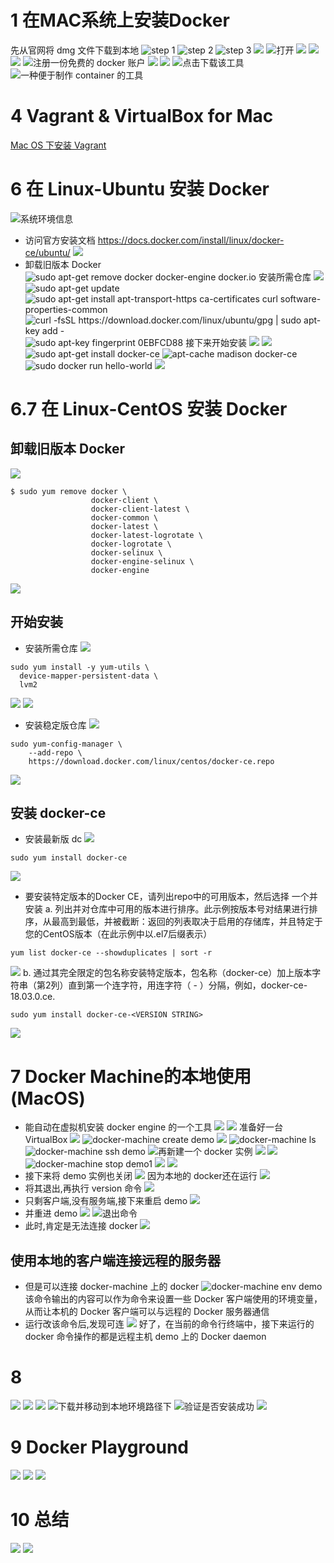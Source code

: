 # 1 在MAC系统上安装Docker
先从官网将 dmg 文件下载到本地
![ step 1](https://upload-images.jianshu.io/upload_images/4685968-f37742ca35cab86d.png?imageMogr2/auto-orient/strip%7CimageView2/2/w/1240)
![ step 2](https://upload-images.jianshu.io/upload_images/4685968-abe6ff148a2837de.png?imageMogr2/auto-orient/strip%7CimageView2/2/w/1240)
![ step 3](https://upload-images.jianshu.io/upload_images/4685968-1335c1136f2d2663.png?imageMogr2/auto-orient/strip%7CimageView2/2/w/1240)
![](https://upload-images.jianshu.io/upload_images/4685968-9929ac723c4657e2.png?imageMogr2/auto-orient/strip%7CimageView2/2/w/1240)
![打开](https://upload-images.jianshu.io/upload_images/4685968-8b4382019cb0152f.png?imageMogr2/auto-orient/strip%7CimageView2/2/w/1240)
![](https://upload-images.jianshu.io/upload_images/4685968-9c55e9b9b46118b1.png?imageMogr2/auto-orient/strip%7CimageView2/2/w/1240)
![](https://upload-images.jianshu.io/upload_images/4685968-5fa7d8bdd0d0a7ed.png?imageMogr2/auto-orient/strip%7CimageView2/2/w/1240)
![](https://upload-images.jianshu.io/upload_images/4685968-e9cca938f1349518.png?imageMogr2/auto-orient/strip%7CimageView2/2/w/1240)
![注册一份免费的 docker 账户](https://upload-images.jianshu.io/upload_images/4685968-e8a985359ae969ab.png?imageMogr2/auto-orient/strip%7CimageView2/2/w/1240)
![](https://upload-images.jianshu.io/upload_images/4685968-7b44d779ee32443a.png?imageMogr2/auto-orient/strip%7CimageView2/2/w/1240)
![](https://upload-images.jianshu.io/upload_images/4685968-e3895531e1896e4c.png?imageMogr2/auto-orient/strip%7CimageView2/2/w/1240)
![点击下载该工具](https://upload-images.jianshu.io/upload_images/4685968-b939ea1209472e91.png?imageMogr2/auto-orient/strip%7CimageView2/2/w/1240)
![一种便于制作 container 的工具](https://upload-images.jianshu.io/upload_images/4685968-e5a3ac4f67d82023.png?imageMogr2/auto-orient/strip%7CimageView2/2/w/1240)

# 4 Vagrant & VirtualBox for Mac
[Mac OS 下安装 Vagrant](https://www.jianshu.com/p/3249d3bbe44e)

# 6 在 Linux-Ubuntu 安装 Docker
![系统环境信息](https://upload-images.jianshu.io/upload_images/4685968-a3e9b8cf8066d6db.png?imageMogr2/auto-orient/strip%7CimageView2/2/w/1240)
- 访问官方安装文档
https://docs.docker.com/install/linux/docker-ce/ubuntu/
![](https://upload-images.jianshu.io/upload_images/4685968-6fdaebae83fa3e01.png?imageMogr2/auto-orient/strip%7CimageView2/2/w/1240)
- 卸载旧版本 Docker
![sudo apt-get remove docker docker-engine docker.io](https://upload-images.jianshu.io/upload_images/4685968-c97b45f436130b91.png?imageMogr2/auto-orient/strip%7CimageView2/2/w/1240)
安装所需仓库
![](https://upload-images.jianshu.io/upload_images/4685968-fe98517add96ef14.png?imageMogr2/auto-orient/strip%7CimageView2/2/w/1240)
![sudo apt-get update](https://upload-images.jianshu.io/upload_images/4685968-a0c0e8097001b3ea.png?imageMogr2/auto-orient/strip%7CimageView2/2/w/1240)
![sudo apt-get install apt-transport-https ca-certificates curl software-properties-common](https://upload-images.jianshu.io/upload_images/4685968-ffd6facb59c50b93.png?imageMogr2/auto-orient/strip%7CimageView2/2/w/1240)
![curl -fsSL https://download.docker.com/linux/ubuntu/gpg | sudo apt-key add -](https://upload-images.jianshu.io/upload_images/4685968-10232f6ed7200112.png?imageMogr2/auto-orient/strip%7CimageView2/2/w/1240)
![sudo apt-key fingerprint 0EBFCD88](https://upload-images.jianshu.io/upload_images/4685968-1b7d472b116f5026.png?imageMogr2/auto-orient/strip%7CimageView2/2/w/1240)
接下来开始安装
![](https://upload-images.jianshu.io/upload_images/4685968-8e2d644f77c7e673.png?imageMogr2/auto-orient/strip%7CimageView2/2/w/1240)
![](https://upload-images.jianshu.io/upload_images/4685968-a1282329653ee893.png?imageMogr2/auto-orient/strip%7CimageView2/2/w/1240)
![sudo apt-get install docker-ce](https://upload-images.jianshu.io/upload_images/4685968-2a48a46651107639.png?imageMogr2/auto-orient/strip%7CimageView2/2/w/1240)
![apt-cache madison docker-ce](https://upload-images.jianshu.io/upload_images/4685968-b3fa06677450a974.png?imageMogr2/auto-orient/strip%7CimageView2/2/w/1240)
![sudo docker run hello-world](https://upload-images.jianshu.io/upload_images/4685968-0a64ab689d0607c4.png?imageMogr2/auto-orient/strip%7CimageView2/2/w/1240)
![](https://upload-images.jianshu.io/upload_images/4685968-de621f49ff5519c2.png?imageMogr2/auto-orient/strip%7CimageView2/2/w/1240)
# 6.7  在 Linux-CentOS 安装 Docker
## 卸载旧版本 Docker
![](https://upload-images.jianshu.io/upload_images/4685968-9a4f006aa42c2995.png?imageMogr2/auto-orient/strip%7CimageView2/2/w/1240)
```
$ sudo yum remove docker \
                  docker-client \
                  docker-client-latest \
                  docker-common \
                  docker-latest \
                  docker-latest-logrotate \
                  docker-logrotate \
                  docker-selinux \
                  docker-engine-selinux \
                  docker-engine
```
![](https://upload-images.jianshu.io/upload_images/4685968-6e290ca2d5a5f47a.png?imageMogr2/auto-orient/strip%7CimageView2/2/w/1240)
## 开始安装
- 安装所需仓库
![](https://upload-images.jianshu.io/upload_images/4685968-b306055261013cba.png?imageMogr2/auto-orient/strip%7CimageView2/2/w/1240)
```
sudo yum install -y yum-utils \
  device-mapper-persistent-data \
  lvm2
```
![](https://upload-images.jianshu.io/upload_images/4685968-6f24ed6eb95cbead.png?imageMogr2/auto-orient/strip%7CimageView2/2/w/1240)
![](https://upload-images.jianshu.io/upload_images/4685968-49c877b51a8525cc.png?imageMogr2/auto-orient/strip%7CimageView2/2/w/1240)
- 安装稳定版仓库
![](https://upload-images.jianshu.io/upload_images/4685968-c89f32f53c6be099.png?imageMogr2/auto-orient/strip%7CimageView2/2/w/1240)
```
sudo yum-config-manager \
    --add-repo \
    https://download.docker.com/linux/centos/docker-ce.repo
```
![](https://upload-images.jianshu.io/upload_images/4685968-ed4808558038b352.png?imageMogr2/auto-orient/strip%7CimageView2/2/w/1240)
## 安装 docker-ce
- 安装最新版 dc
![](https://upload-images.jianshu.io/upload_images/4685968-d77a992b0989d9f7.png?imageMogr2/auto-orient/strip%7CimageView2/2/w/1240)
```
sudo yum install docker-ce
```
![](https://upload-images.jianshu.io/upload_images/4685968-986799c53cc8b351.png?imageMogr2/auto-orient/strip%7CimageView2/2/w/1240)
- 要安装特定版本的Docker CE，请列出repo中的可用版本，然后选择 一个并安装
a. 列出并对仓库中可用的版本进行排序。此示例按版本号对结果进行排序，从最高到最低，并被截断：返回的列表取决于启用的存储库，并且特定于您的CentOS版本（在此示例中以.el7后缀表示）
```
yum list docker-ce --showduplicates | sort -r
```
![](https://upload-images.jianshu.io/upload_images/4685968-5ba6eecb69da5ed8.png?imageMogr2/auto-orient/strip%7CimageView2/2/w/1240)
b. 通过其完全限定的包名称安装特定版本，包名称（docker-ce）加上版本字符串（第2列）直到第一个连字符，用连字符（ - ）分隔，例如，docker-ce-18.03.0.ce.
```
sudo yum install docker-ce-<VERSION STRING>
```
![](https://upload-images.jianshu.io/upload_images/4685968-004e787211c7015a.png?imageMogr2/auto-orient/strip%7CimageView2/2/w/1240)



# 7 Docker Machine的本地使用(MacOS)
- 能自动在虚拟机安装 docker engine 的一个工具
![](https://upload-images.jianshu.io/upload_images/4685968-54ce5441138159db.png?imageMogr2/auto-orient/strip%7CimageView2/2/w/1240)
![](https://upload-images.jianshu.io/upload_images/4685968-adc6d555a5b2c973.png?imageMogr2/auto-orient/strip%7CimageView2/2/w/1240)
准备好一台 VirtualBox
![](https://upload-images.jianshu.io/upload_images/4685968-3dcc0ee9b519aa3f.png?imageMogr2/auto-orient/strip%7CimageView2/2/w/1240)
![docker-machine create demo](https://upload-images.jianshu.io/upload_images/4685968-9cbad43ee2408d4b.png?imageMogr2/auto-orient/strip%7CimageView2/2/w/1240)
![](https://upload-images.jianshu.io/upload_images/4685968-308a17bd073ed589.png?imageMogr2/auto-orient/strip%7CimageView2/2/w/1240)
![docker-machine ls](https://upload-images.jianshu.io/upload_images/4685968-4a56c66cbda92729.png?imageMogr2/auto-orient/strip%7CimageView2/2/w/1240)
![docker-machine ssh demo](https://upload-images.jianshu.io/upload_images/4685968-e0bf03b238915617.png?imageMogr2/auto-orient/strip%7CimageView2/2/w/1240)
![再新建一个 docker 实例](https://upload-images.jianshu.io/upload_images/4685968-a9d0af0033b13530.png?imageMogr2/auto-orient/strip%7CimageView2/2/w/1240)
![](https://upload-images.jianshu.io/upload_images/4685968-89d817b0fc3626bd.png?imageMogr2/auto-orient/strip%7CimageView2/2/w/1240)
![](https://upload-images.jianshu.io/upload_images/4685968-a1ad10508c5088a5.png?imageMogr2/auto-orient/strip%7CimageView2/2/w/1240)
![docker-machine stop demo1](https://upload-images.jianshu.io/upload_images/4685968-1183684630f3af65.png?imageMogr2/auto-orient/strip%7CimageView2/2/w/1240)
![](https://upload-images.jianshu.io/upload_images/4685968-305e584d7769a6ae.png?imageMogr2/auto-orient/strip%7CimageView2/2/w/1240)
![](https://upload-images.jianshu.io/upload_images/4685968-487167e30e5dffbb.png?imageMogr2/auto-orient/strip%7CimageView2/2/w/1240)
- 接下来将 demo 实例也关闭
![](https://upload-images.jianshu.io/upload_images/4685968-3f8e9ea24237b37d.png?imageMogr2/auto-orient/strip%7CimageView2/2/w/1240)
因为本地的 docker还在运行
![](https://upload-images.jianshu.io/upload_images/4685968-453f08e4ffd99e75.png?imageMogr2/auto-orient/strip%7CimageView2/2/w/1240)
- 将其退出,再执行 version 命令
![](https://upload-images.jianshu.io/upload_images/4685968-6a708b45ba1d22e2.png?imageMogr2/auto-orient/strip%7CimageView2/2/w/1240)
- 只剩客户端,没有服务端,接下来重启 demo
![](https://upload-images.jianshu.io/upload_images/4685968-b92884d85bacc2a2.png?imageMogr2/auto-orient/strip%7CimageView2/2/w/1240)
- 并重进 demo
![](https://upload-images.jianshu.io/upload_images/4685968-0169061d29ba3c13.png?imageMogr2/auto-orient/strip%7CimageView2/2/w/1240)
![退出命令](https://upload-images.jianshu.io/upload_images/4685968-79ac1d414a4ee85a.png?imageMogr2/auto-orient/strip%7CimageView2/2/w/1240)
- 此时,肯定是无法连接 docker
![](https://upload-images.jianshu.io/upload_images/4685968-db7de6d238d0f5a5.png?imageMogr2/auto-orient/strip%7CimageView2/2/w/1240)
## 使用本地的客户端连接远程的服务器
- 但是可以连接 docker-machine 上的 docker
![docker-machine env demo](https://upload-images.jianshu.io/upload_images/4685968-828bf8936dd157c0.png?imageMogr2/auto-orient/strip%7CimageView2/2/w/1240)
该命令输出的内容可以作为命令来设置一些 Docker 客户端使用的环境变量，从而让本机的 Docker 客户端可以与远程的 Docker 服务器通信
- 运行改该命令后,发现可连
![](https://upload-images.jianshu.io/upload_images/4685968-0cd7843323f7e83a.png?imageMogr2/auto-orient/strip%7CimageView2/2/w/1240)
好了，在当前的命令行终端中，接下来运行的 docker 命令操作的都是远程主机 demo 上的 Docker daemon
# 8 
![](https://upload-images.jianshu.io/upload_images/4685968-ab44b16e75870da8.png?imageMogr2/auto-orient/strip%7CimageView2/2/w/1240)
![](https://upload-images.jianshu.io/upload_images/4685968-22e881aa102035bd.png?imageMogr2/auto-orient/strip%7CimageView2/2/w/1240)
![](https://upload-images.jianshu.io/upload_images/4685968-225db675a2e853a9.png?imageMogr2/auto-orient/strip%7CimageView2/2/w/1240)
![下载并移动到本地环境路径下](https://upload-images.jianshu.io/upload_images/4685968-5f59602c5534df99.png?imageMogr2/auto-orient/strip%7CimageView2/2/w/1240)
![验证是否安装成功](https://upload-images.jianshu.io/upload_images/4685968-91cf7afccb1cb4a9.png?imageMogr2/auto-orient/strip%7CimageView2/2/w/1240)
![](https://upload-images.jianshu.io/upload_images/4685968-8c259e843cba3b7f.png?imageMogr2/auto-orient/strip%7CimageView2/2/w/1240)
# 9 Docker Playground
![](https://upload-images.jianshu.io/upload_images/4685968-cd20a8deb3a54037.png?imageMogr2/auto-orient/strip%7CimageView2/2/w/1240)
![](https://upload-images.jianshu.io/upload_images/4685968-497b403c798d2d1b.png?imageMogr2/auto-orient/strip%7CimageView2/2/w/1240)
![](https://upload-images.jianshu.io/upload_images/4685968-cc00f5e00e8012eb.png?imageMogr2/auto-orient/strip%7CimageView2/2/w/1240)
# 10 总结
![](https://upload-images.jianshu.io/upload_images/4685968-05af39baf318bb7b.png?imageMogr2/auto-orient/strip%7CimageView2/2/w/1240)
![](https://upload-images.jianshu.io/upload_images/4685968-ed1c30a87504b10a.png?imageMogr2/auto-orient/strip%7CimageView2/2/w/1240)
